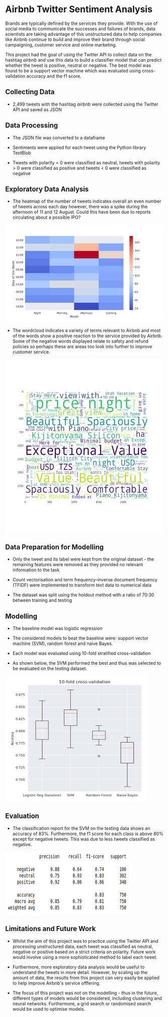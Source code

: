 # Airbnb Twitter Sentiment Analysis

 Brands are typically defined by the services they provide. With the use of social media to communicate the successes and failures of brands, data scientists are taking advantage of this unstructured data to help companies like Airbnb continue to build and improve their brand through social campaigning, customer service and online marketing. 
 
 This project had the goal of using the Twitter API to collect data on the hashtag *airbnb* and use this data to build a classifier model that can predict whether the tweet is positive, neutral or negative. The best model was found to be a support vector machine which was evaluated using cross-validation accuracy and the f1 score.
 
 ## Collecting Data

* 2,499 tweets with the hashtag *airbnb* were collected using the Twitter API and saved as JSON

## Data Processing

* The JSON file was converted to a dataframe

* Sentiments were applied for each tweet using the Python library TextBlob

* Tweets with polarity = 0 were classified as neutral, tweets with polarity > 0 were classified as positive and tweets < 0 were classified as negative

## Exploratory Data Analysis

* The heatmap of the number of tweets indicates overall an even number of tweets across each day however, there was a spike during the afternoon of 11 and 12 August. Could this have been due to reports circulating about a possible IPO?
<img src="https://github.com/aidenaslam/Airbnb-Twitter-Sentiment-Analysis/blob/master/03_Date_Time_Heatmap.png" width="580" height="310" />

* The wordcloud indicates a variety of terms relevant to Airbnb and most of the words show a positive reaction to the service provided by Airbnb. Some of the negative words displayed relate to safety and refund policies so perhaps these are areas too look into further to improve customer service. 
<img src="https://github.com/aidenaslam/Airbnb-Twitter-Sentiment-Analysis/blob/master/05_Wordcloud_.png" width="580" height="550" />

## Data Preparation for Modelling

* Only the tweet and its label were kept from the original dataset - the remaining features were removed as they provided no relevant information to the task 

* Count vectorisation and term frequency–inverse document frequency (TFIDF) were implemented to transform text data to numerical data

* The dataset was split using the holdout method with a ratio of 70:30 between training and testing

## Modelling

* The baseline model was logistic regression

* The considered models to beat the baseline were: support vector machine (SVM), random forest and naive Bayes.

* Each model was evaluated using 10-fold stratified cross-validation

* As shown below, the SVM performed the best and thus was selected to be evaluated on the testing dataset.
<img src="https://github.com/aidenaslam/Airbnb-Twitter-Sentiment-Analysis/blob/master/04_CV_Models.png" width="450" height="400" />


## Evaluation

* The classification report for the SVM on the testing data shows an accuracy of 83%. Furthermore, the f1 score for each class is above 80% except for negative tweets. This was due to less tweets classified as negative. 
<img src="https://github.com/aidenaslam/Airbnb-Twitter-Sentiment-Analysis/blob/master/07_classification_report.PNG" width="400" height="200" />


## Limitations and Future Work

* Whilst the aim of this project was to practice using the Twitter API and processing unstructured data, each tweet was classified as neutral, negative or positive based on a strict criteria on polarity. Future work would involve using a more sophisticated method to label each tweet. 

* Furthermore, more exploratory data analysis would be useful to understand the tweets in more detail. However, by scaling up the amount of data, the results from this project can very easily be applied to help improve Airbnb's service offfering. 

* The focus of this project was not on the modelling - thus in the future, different types of models would be considered, including clustering and neural networks. Furthermore, a grid search or randomised search would be used to optimise models. 
